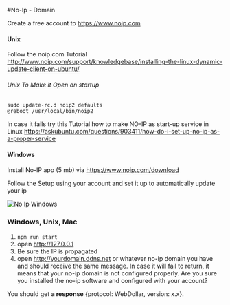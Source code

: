 #No-Ip - Domain

Create a free account to https://www.noip.com

#### Unix

Follow the noip.com Tutorial http://www.noip.com/support/knowledgebase/installing-the-linux-dynamic-update-client-on-ubuntu/

###### Unix To Make it Open on startup 

```
sudo update-rc.d noip2 defaults
@reboot /usr/local/bin/noip2
```

In case it fails try this Tutorial how to make NO-IP as start-up service in Linux
https://askubuntu.com/questions/903411/how-do-i-set-up-no-ip-as-a-proper-service

#### Windows

Install No-IP app (5 mb) via https://www.noip.com/download

Follow the Setup using your account and set it up to automatically update your ip

![No Ip Windows](http://dc9wlm4wphap8.cloudfront.net/support/wp-content/uploads/2013/04/windows-duc-4-step5.png)

### Windows, Unix, Mac
1. `npm run start`
2. open http://127.0.0.1
3. Be sure the IP is propagated
4. open http://yourdomain.ddns.net or whatever no-ip domain you have and should receive the same message. In case it will fail to return, it means that your no-ip domain is not configured properly. Are you sure you installed the no-ip software and configured with your account?

You should get **a response** {protocol: WebDollar, version: x.x}. 